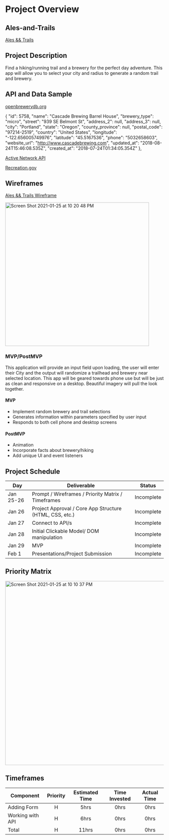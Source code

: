 # Project Overview

## Ales-and-Trails

[Ales && Trails](https://github.com/dollydoxyfree/Ales-and-Trails.git)

## Project Description

Find a hiking/running trail and a brewery for the perfect day adventure.  This app will allow you to select your city and radius to generate a random trail and brewery.

## API and Data Sample

[openbrewerydb.org](https://api.openbrewerydb.org/breweries?by_city=portland&by_state=oregon)

{
        "id": 5758,
        "name": "Cascade Brewing Barrel House",
        "brewery_type": "micro",
        "street": "939 SE Belmont St",
        "address_2": null,
        "address_3": null,
        "city": "Portland",
        "state": "Oregon",
        "county_province": null,
        "postal_code": "97214-2519",
        "country": "United States",
        "longitude": "-122.656005749976",
        "latitude": "45.5167536",
        "phone": "5032658603",
        "website_url": "http://www.cascadebrewing.com",
        "updated_at": "2018-08-24T15:46:08.535Z",
        "created_at": "2018-07-24T01:34:05.354Z"
    },

[Active Network API](https://developer.active.com/)

[Recreation.gov](https://ridb.recreation.gov/docs)


## Wireframes

[Ales && Trails Wireframe](https://whimsical.com/ales-trails-ETpbeYzjcrZqAyeepYaR6n)

<img width="457" alt="Screen Shot 2021-01-25 at 10 20 48 PM" src="https://user-images.githubusercontent.com/75773700/105807873-a16efc00-5f5b-11eb-9e74-f162fe84474a.png">

### MVP/PostMVP

This application will provide an input field upon loading, the user will enter their City and the output will randomize a trailhead and brewery near selected location.  This app will be geared towards phone use but will be just as clean and responsive on a desktop.  Beautiful imagery will pull the look together.

#### MVP 

- Implement random brewery and trail selections
- Generates information within parameters specified by user input
- Responds to both cell phone and desktop screens 

#### PostMVP  

- Animation 
- Incorporate facts about brewery/hiking
- Add unique UI and event listeners

## Project Schedule

|  Day | Deliverable | Status
|---|---| ---|
|Jan 25-26| Prompt / Wireframes / Priority Matrix / Timeframes | Incomplete
|Jan 26| Project Approval / Core App Structure (HTML, CSS, etc.) | Incomplete
|Jan 27| Connect to API/s | Incomplete
|Jan 28| Initial Clickable Model/ DOM manipulation| Incomplete
|Jan 29| MVP | Incomplete
|Feb 1| Presentations/Project Submission | Incomplete

## Priority Matrix

<img width="586" alt="Screen Shot 2021-01-25 at 10 10 37 PM" src="https://user-images.githubusercontent.com/75773700/105807163-56081e00-5f5a-11eb-92f8-09c3a7b93e51.png">

## Timeframes

| Component | Priority | Estimated Time | Time Invested | Actual Time |
| --- | :---: |  :---: | :---: | :---: |
| Adding Form | H | 5hrs| 0hrs | 0hrs |
| Working with API | H | 6hrs| 0hrs | 0hrs |
| Total | H | 11hrs| 0hrs | 0hrs |

<!-- ## Code Snippet

Use this section to include a brief code snippet of functionality that you are proud of and a brief description.  

```
function reverse(string) {
	// here is the code to reverse a string of text
}
```

## Change Log
 Use this section to document what changes were made and the reasoning behind those changes.   -->
